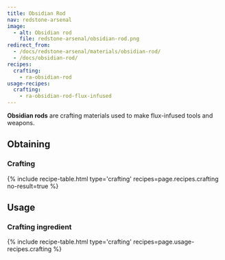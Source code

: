 ```yaml
---
title: Obsidian Rod
nav: redstone-arsenal
image:
  - alt: Obsidian rod
    file: redstone-arsenal/obsidian-rod.png
redirect_from:
  - /docs/redstone-arsenal/materials/obsidian-rod/
  - /docs/obsidian-rod/
recipes:
  crafting:
    - ra-obsidian-rod
usage-recipes:
  crafting:
    - ra-obsidian-rod-flux-infused
---
```


**Obsidian rods** are crafting materials used to make flux-infused tools and
weapons.


Obtaining
---------

### Crafting
{% include recipe-table.html type='crafting' recipes=page.recipes.crafting no-result=true %}


Usage
-----

### Crafting ingredient
{% include recipe-table.html type='crafting' recipes=page.usage-recipes.crafting %}
